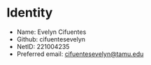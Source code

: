 # Identity

* Name: Evelyn Cifuentes
* Github: cifuentesevelyn
* NetID: 221004235
* Preferred email: cifuentesevelyn@tamu.edu
